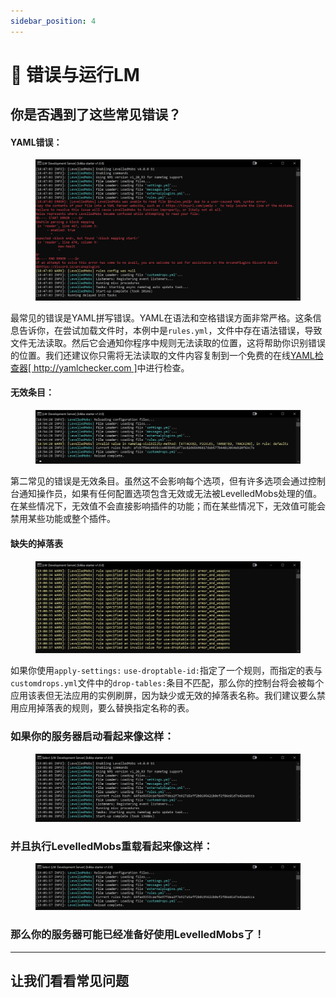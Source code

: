 ```yaml
---
sidebar_position: 4
---
```


# 💢 错误与运行LM

## 你是否遇到了这些常见错误？

#### YAML错误：

<figure><img src="./.gitbook/assets/image (1) (1).png" alt=""></img><figcaption></figcaption></figure>

最常见的错误是YAML拼写错误。YAML在语法和空格错误方面非常严格。这条信息告诉你，在尝试加载文件时，本例中是`rules.yml`，文件中存在语法错误，导致文件无法读取。然后它会通知你程序中规则无法读取的位置，这将帮助你识别错误的位置。我们还建议你只需将无法读取的文件内容复制到一个免费的在线[YAML检查器\[ http://yamlchecker.com \]](https://yamlchecker.com/)中进行检查。



#### 无效条目：

<figure><img src="./.gitbook/assets/image (1) (1) (1).png" alt=""></img><figcaption></figcaption></figure>

第二常见的错误是无效条目。虽然这不会影响每个选项，但有许多选项会通过控制台通知操作员，如果有任何配置选项包含无效或无法被LevelledMobs处理的值。在某些情况下，无效值不会直接影响插件的功能；而在某些情况下，无效值可能会禁用某些功能或整个插件。



#### 缺失的掉落表

<figure><img src="./.gitbook/assets/image (2).png" alt=""></img><figcaption></figcaption></figure>

如果你使用`apply-settings:` `use-droptable-id:`指定了一个规则，而指定的表与`customdrops.yml`文件中的`drop-tables:`条目不匹配，那么你的控制台将会被每个应用该表但无法应用的实例刷屏，因为缺少或无效的掉落表名称。我们建议要么禁用应用掉落表的规则，要么替换指定名称的表。



### 如果你的服务器启动看起来像这样：

<figure><img src="./.gitbook/assets/image (3).png" alt=""></img><figcaption></figcaption></figure>

### 并且执行LevelledMobs重载看起来像这样：

<figure><img src="./.gitbook/assets/image (4).png" alt=""></img><figcaption></figcaption></figure>

### 那么你的服务器可能已经准备好使用LevelledMobs了！



***



## 让我们看看常见问题